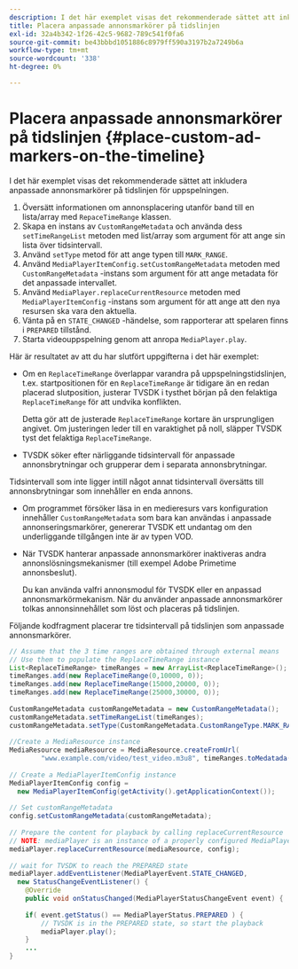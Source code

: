 ```yaml
---
description: I det här exemplet visas det rekommenderade sättet att inkludera anpassade annonsmarkörer på tidslinjen för uppspelningen.
title: Placera anpassade annonsmarkörer på tidslinjen
exl-id: 32a4b342-1f26-42c5-9682-789c541f0fa6
source-git-commit: be43bbbd1051886c8979ff590a3197b2a7249b6a
workflow-type: tm+mt
source-wordcount: '338'
ht-degree: 0%

---
```


# Placera anpassade annonsmarkörer på tidslinjen {#place-custom-ad-markers-on-the-timeline}

I det här exemplet visas det rekommenderade sättet att inkludera anpassade annonsmarkörer på tidslinjen för uppspelningen.

1. Översätt informationen om annonsplacering utanför band till en lista/array med `RepaceTimeRange` klassen.
1. Skapa en instans av `CustomRangeMetadata` och använda dess `setTimeRangeList` metoden med list/array som argument för att ange sin lista över tidsintervall.
1. Använd `setType` metod för att ange typen till `MARK_RANGE`.
1. Använd `MediaPlayerItemConfig.setCustomRangeMetadata` metoden med `CustomRangeMetadata` -instans som argument för att ange metadata för det anpassade intervallet.
1. Använd `MediaPlayer.replaceCurrentResource` metoden med `MediaPlayerItemConfig` -instans som argument för att ange att den nya resursen ska vara den aktuella.
1. Vänta på en `STATE_CHANGED` -händelse, som rapporterar att spelaren finns i `PREPARED` tillstånd.
1. Starta videouppspelning genom att anropa `MediaPlayer.play`.

Här är resultatet av att du har slutfört uppgifterna i det här exemplet:

* Om en `ReplaceTimeRange` överlappar varandra på uppspelningstidslinjen, t.ex. startpositionen för en `ReplaceTimeRange` är tidigare än en redan placerad slutposition, justerar TVSDK i tysthet början på den felaktiga `ReplaceTimeRange` för att undvika konflikten.

   Detta gör att de justerade `ReplaceTimeRange` kortare än ursprungligen angivet. Om justeringen leder till en varaktighet på noll, släpper TVSDK tyst det felaktiga `ReplaceTimeRange`.

* TVSDK söker efter närliggande tidsintervall för anpassade annonsbrytningar och grupperar dem i separata annonsbrytningar.

Tidsintervall som inte ligger intill något annat tidsintervall översätts till annonsbrytningar som innehåller en enda annons.

* Om programmet försöker läsa in en medieresurs vars konfiguration innehåller `CustomRangeMetadata` som bara kan användas i anpassade annonseringsmarkörer, genererar TVSDK ett undantag om den underliggande tillgången inte är av typen VOD.

* När TVSDK hanterar anpassade annonsmarkörer inaktiveras andra annonslösningsmekanismer (till exempel Adobe Primetime annonsbeslut).

   Du kan använda valfri annonsmodul för TVSDK eller en anpassad annonsmarkörmekanism. När du använder anpassade annonsmarkörer tolkas annonsinnehållet som löst och placeras på tidslinjen.

Följande kodfragment placerar tre tidsintervall på tidslinjen som anpassade annonsmarkörer.

```java
// Assume that the 3 time ranges are obtained through external means 
// Use them to populate the ReplaceTimeRange instance 
List<ReplaceTimeRange> timeRanges = new ArrayList<ReplaceTimeRange>(); 
timeRanges.add(new ReplaceTimeRange(0,10000, 0)); 
timeRanges.add(new ReplaceTimeRange(15000,20000, 0)); 
timeRanges.add(new ReplaceTimeRange(25000,30000, 0)); 
 
CustomRangeMetadata customRangeMetadata = new CustomRangeMetadata(); 
customRangeMetadata.setTimeRangeList(timeRanges); 
customRangeMetadata.setType(CustomRangeMetadata.CustomRangeType.MARK_RANGE); 
 
//Create a MediaResource instance 
MediaResource mediaResource = MediaResource.createFromUrl( 
        "www.example.com/video/test_video.m3u8", timeRanges.toMedatada(null)); 
 
// Create a MediaPlayerItemConfig instance 
MediaPlayerItemConfig config =  
  new MediaPlayerItemConfig(getActivity().getApplicationContext()); 
 
// Set customRangeMetadata 
config.setCustomRangeMetadata(customRangeMetadata); 
 
// Prepare the content for playback by calling replaceCurrentResource 
// NOTE: mediaPlayer is an instance of a properly configured MediaPlayer  
mediaPlayer.replaceCurrentResource(mediaResource, config); 
 
// wait for TVSDK to reach the PREPARED state 
mediaPlayer.addEventListener(MediaPlayerEvent.STATE_CHANGED,  
  new StatusChangeEventListener() { 
    @Override 
    public void onStatusChanged(MediaPlayerStatusChangeEvent event) { 
 
    if( event.getStatus() == MediaPlayerStatus.PREPARED ) { 
        // TVSDK is in the PREPARED state, so start the playback  
        mediaPlayer.play(); 
    } 
    ... 
}
```
